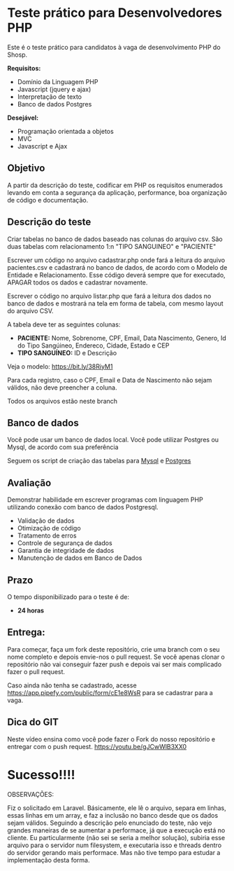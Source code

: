 # Teste prático para Desenvolvedores PHP

Este é o teste prático para candidatos à vaga de desenvolvimento PHP do Shosp.

**Requisitos:**
- Domínio da Linguagem PHP
- Javascript (jquery e ajax)
- Interpretação de texto
- Banco de dados Postgres

**Desejável:**
- Programação orientada a objetos
- MVC
- Javascript e Ajax

## Objetivo

A partir da descrição do teste, codificar em PHP os requisitos enumerados levando em conta a segurança da aplicação, performance, boa organização de código e documentação.

## Descrição do teste

Criar tabelas no banco de dados baseado nas colunas do arquivo csv. São duas tabelas com relacionamento 1:n "TIPO SANGUINEO" e "PACIENTE"

Escrever um código no arquivo cadastrar.php onde fará a leitura do arquivo pacientes.csv e cadastrará no banco de dados, de acordo com o Modelo de Entidade e Relacionamento. Esse código deverá sempre que for executado, APAGAR todos os dados e cadastrar novamente.

Escrever o código no arquivo listar.php que fará a leitura dos dados no banco de dados e mostrará na tela em forma de tabela, com mesmo layout do arquivo CSV.

A tabela deve ter as seguintes colunas: 
- **PACIENTE:** Nome, Sobrenome, CPF, Email, Data Nascimento, Genero, Id do Tipo Sangúineo, Endereco, Cidade, Estado e CEP
- **TIPO SANGUÍNEO:** ID e Descrição

Veja o modelo: https://bit.ly/38RiyM1

Para cada registro, caso o CPF, Email e Data de Nascimento não sejam válidos, não deve preencher a coluna.

Todos os arquivos estão neste branch

## Banco de dados

Você pode usar um banco de dados local. Você pode utilizar Postgres ou Mysql, de acordo com sua preferência

Seguem os script de criação das tabelas para [Mysql](https://drive.google.com/file/d/1q0d4L7xTytDAft50L-SL9orcRq6r7bA1/view?usp=sharing) e [Postgres](https://drive.google.com/file/d/1M5xA1pX5Qyys-yR5CDcDlMpYKJHDW3Ht/view?usp=sharing)

## Avaliação

Demonstrar habilidade em escrever programas com linguagem PHP utilizando conexão com banco de dados Postgresql.

- Validação de dados
- Otimização de código
- Tratamento de erros
- Controle de segurança de dados
- Garantia de integridade de dados
- Manutenção de dados em Banco de Dados

## Prazo

O tempo disponibilizado para o teste é de:
- **24 horas**

## Entrega:

Para começar, faça um fork deste repositório, crie uma branch com o seu nome completo e depois envie-nos o pull request. Se você apenas clonar o repositório não vai conseguir fazer push e depois vai ser mais complicado fazer o pull request.

Caso ainda não tenha se cadastrado, acesse https://app.pipefy.com/public/form/cE1e8WsR para se cadastrar para a vaga.

## Dica do GIT

Neste vídeo ensina como você pode fazer o Fork do nosso repositório e entregar com o push request. https://youtu.be/gJCwWlB3XX0

# Sucesso!!!!



OBSERVAÇÕES:

Fiz o solicitado em Laravel.
Básicamente, ele lê o arquivo, separa em linhas, essas linhas em um array, e faz a inclusão no banco desde que os dados sejam válidos.
Seguindo a descrição pelo enunciado do teste, não vejo grandes maneiras de se aumentar a performace, já que a execução está no cliente. Eu particularmente (não sei se seria a melhor solução), subiria esse arquivo para o servidor num filesystem, e executaria isso e threads dentro do servidor gerando mais performace. Mas não tive tempo para estudar a implementação desta forma.
